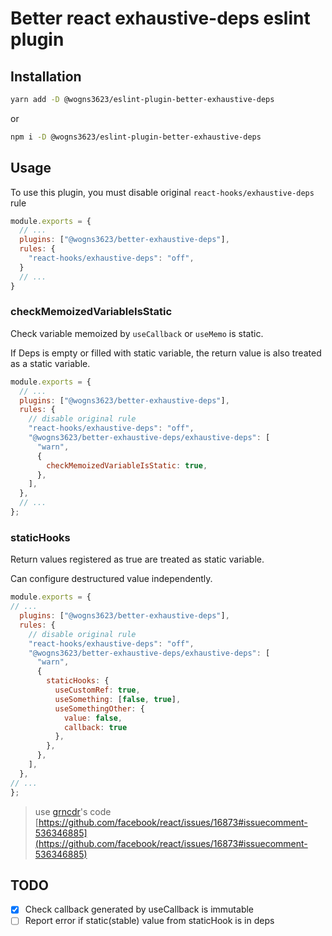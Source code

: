 # Better react exhaustive-deps eslint plugin

## Installation

```bash
yarn add -D @wogns3623/eslint-plugin-better-exhaustive-deps
```

or

```bash
npm i -D @wogns3623/eslint-plugin-better-exhaustive-deps
```

## Usage

To use this plugin, you must disable original `react-hooks/exhaustive-deps` rule

```javascript
module.exports = {
  // ...
  plugins: ["@wogns3623/better-exhaustive-deps"],
  rules: {
    "react-hooks/exhaustive-deps": "off",
  }
  // ...
}
```

### checkMemoizedVariableIsStatic

Check variable memoized by `useCallback` or `useMemo` is static.

If Deps is empty or filled with static variable, the return value is also treated as a static variable.

```javascript
module.exports = {
  // ...
  plugins: ["@wogns3623/better-exhaustive-deps"],
  rules: {
    // disable original rule
    "react-hooks/exhaustive-deps": "off",
    "@wogns3623/better-exhaustive-deps/exhaustive-deps": [
      "warn",
      {
        checkMemoizedVariableIsStatic: true,
      },
    ],
  },
  // ...
};

```

### staticHooks

Return values ​​registered as true are treated as static variable.

Can configure destructured value independently.

```javascript
module.exports = {
// ...
  plugins: ["@wogns3623/better-exhaustive-deps"],
  rules: {
    // disable original rule
    "react-hooks/exhaustive-deps": "off",
    "@wogns3623/better-exhaustive-deps/exhaustive-deps": [
      "warn",
      {
        staticHooks: {
          useCustomRef: true,
          useSomething: [false, true],
          useSomethingOther: {
            value: false,
            callback: true
          },
        },
      },
    ],
  },
// ...
};
```

> use [grncdr](https://github.com/grncdr)'s code
> [https://github.com/facebook/react/issues/16873#issuecomment-536346885](https://github.com/facebook/react/issues/16873#issuecomment-536346885)

## TODO

- [X] Check callback generated by useCallback is immutable
- [ ] Report error if static(stable) value from staticHook is in deps
